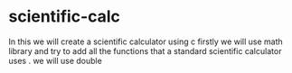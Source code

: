 # scientific-calc
In this we will create a scientific calculator using c 
firstly we will use math library and try to add all the functions that a standard scientific calculator uses .
we will use double 
